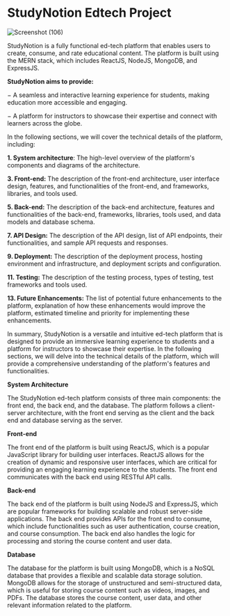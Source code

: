 # StudyNotion Edtech Project

![Screenshot (106)](https://github.com/JayminGajera/studyNotion-final/assets/114140596/670b6dcb-bd90-48f3-bc00-e653687a6152)

StudyNotion is a fully functional ed-tech platform that enables users to create, consume,
and rate educational content. The platform is built using the MERN stack, which includes
ReactJS, NodeJS, MongoDB, and ExpressJS.

**StudyNotion aims to provide:**

− A seamless and interactive learning experience for students, making education
more accessible and engaging.

− A platform for instructors to showcase their expertise and connect with learners
across the globe.

In the following sections, we will cover the technical details of the platform, including:

**1. System architecture**: The high-level overview of the platform's components and
diagrams of the architecture.

**3. Front-end:** The description of the front-end architecture, user interface design,
features, and functionalities of the front-end, and frameworks, libraries, and tools
used.

**5. Back-end:** The description of the back-end architecture, features and functionalities of
the back-end, frameworks, libraries, tools used, and data models and database schema.

**7. API Design:** The description of the API design, list of API endpoints, their
functionalities, and sample API requests and responses.

**9. Deployment:** The description of the deployment process, hosting environment and
infrastructure, and deployment scripts and configuration.

**11. Testing:** The description of the testing process, types of testing, test frameworks and
tools used.

**13. Future Enhancements:** The list of potential future enhancements to the platform,
explanation of how these enhancements would improve the platform, estimated
timeline and priority for implementing these enhancements.

In summary, StudyNotion is a versatile and intuitive ed-tech platform that is designed to
provide an immersive learning experience to students and a platform for instructors to
showcase their expertise. In the following sections, we will delve into the technical details
of the platform, which will provide a comprehensive understanding of the platform's
features and functionalities.


**System Architecture**

The StudyNotion ed-tech platform consists of three main components: the front end, the
back end, and the database. The platform follows a client-server architecture, with the
front end serving as the client and the back end and database serving as the server.

**Front-end**

The front end of the platform is built using ReactJS, which is a popular JavaScript library
for building user interfaces. ReactJS allows for the creation of dynamic and responsive user
interfaces, which are critical for providing an engaging learning experience to the students.
The front end communicates with the back end using RESTful API calls.

**Back-end**

The back end of the platform is built using NodeJS and ExpressJS, which are popular
frameworks for building scalable and robust server-side applications. The back end
provides APIs for the front end to consume, which include functionalities such as user
authentication, course creation, and course consumption. The back end also handles the
logic for processing and storing the course content and user data.

**Database**

The database for the platform is built using MongoDB, which is a NoSQL database that
provides a flexible and scalable data storage solution. MongoDB allows for the storage of
unstructured and semi-structured data, which is useful for storing course content such as
videos, images, and PDFs. The database stores the course content, user data, and other
relevant information related to the platform.
